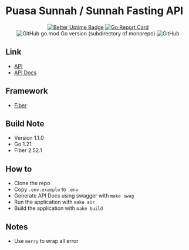 # Puasa Sunnah / Sunnah Fasting API

<div align="center">

[![Better Uptime Badge](https://betteruptime.com/status-badges/v1/monitor/ds3l.svg)](https://betteruptime.com/?utm_source=status_badge)
[![Go Report Card](https://goreportcard.com/badge/github.com/granitebps/puasa-sunnah-api)](https://goreportcard.com/report/github.com/granitebps/puasa-sunnah-api)
![GitHub go.mod Go version (subdirectory of monorepo)](https://img.shields.io/github/go-mod/go-version/granitebps/puasa-sunnah-api)
![GitHub](https://img.shields.io/github/license/granitebps/puasa-sunnah-api)

</div>

## Link
- [API](https://api.puasa-sunnah.granitebps.com)
- [API Docs](https://api.puasa-sunnah.granitebps.com/swagger)

## Framework
- [Fiber](https://gofiber.io)

## Build Note
- Version 1.1.0
- Go 1.21
- Fiber 2.52.1

## How to
- Clone the repo
- Copy `.env.example` to `.env`
- Generate API Docs using swagger with `make swag`
- Run the application with `make air`
- Build the application with `make build`

## Notes
- Use `merry` to wrap all error


<!-- env GOOS=linux GOARCH=amd64 go build -->